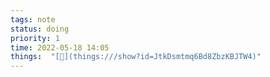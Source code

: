 ```yaml
---
tags: note
status: doing
priority: 1
time: 2022-05-18 14:05
things:  "[🧊](things:///show?id=JtkDsmtmq6Bd8ZbzKBJTW4)"
---
```

